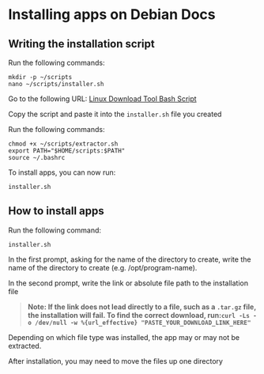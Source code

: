 # Installing apps on Debian Docs

## Writing the installation script

Run the following commands:
```
mkdir -p ~/scripts
nano ~/scripts/installer.sh
```

Go to the following URL: [Linux Download Tool Bash Script](https://github.com/programmer90000/linux-download-tool/blob/main/bash-script.bash)

Copy the script and paste it into the `installer.sh` file you created

Run the following commands:
```
chmod +x ~/scripts/extractor.sh
export PATH="$HOME/scripts:$PATH"
source ~/.bashrc
```

To install apps, you can now run:
```
installer.sh
```

## How to install apps

Run the following command:
```
installer.sh
```

In the first prompt, asking for the name of the directory to create, write the name of the directory to create (e.g. /opt/program-name).

In the second prompt, write the link or absolute file path to the installation file

> **Note: If the link does not lead directly to a file, such as a `.tar.gz` file, the installation will fail. To find the correct download, run:```curl -Ls -o /dev/null -w %{url_effective} "PASTE_YOUR_DOWNLOAD_LINK_HERE"```**

Depending on which file type was installed, the app may or may not be extracted.

After installation, you may need to move the files up one directory